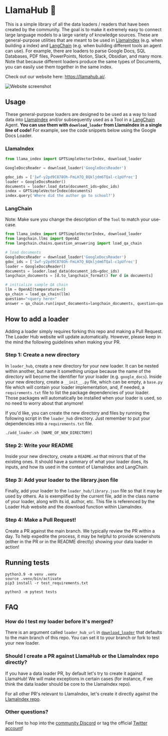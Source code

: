 # LlamaHub 🦙

This is a simple library of all the data loaders / readers that have been created by the community. The goal is to make it extremely easy to connect large language models to a large variety of knowledge sources. These are general-purpose utilities that are meant to be used in [LlamaIndex](https://github.com/jerryjliu/gpt_index/tree/main/gpt_index) (e.g. when building a index) and [LangChain](https://github.com/hwchase17/langchain) (e.g. when building different tools an agent can use). For example, there are loaders to parse Google Docs, SQL Databases, PDF files, PowerPoints, Notion, Slack, Obsidian, and many more. Note that because different loaders produce the same types of Documents, you can easily use them together in the same index.

Check out our website here: https://llamahub.ai/.

![Website screenshot](https://scrabble-dictionary.s3.us-west-2.amazonaws.com/Screen+Shot+2023-02-11+at+12.45.44+PM.png)

## Usage

These general-purpose loaders are designed to be used as a way to load data into [LlamaIndex](https://github.com/jerryjliu/gpt_index/tree/main/gpt_index) and/or subsequently used as a Tool in a [LangChain](https://github.com/hwchase17/langchain) Agent. **You can use them with `download_loader` from LlamaIndex in a single line of code!** For example, see the code snippets below using the Google Docs Loader.

### LlamaIndex

```python
from llama_index import GPTSimpleVectorIndex, download_loader

GoogleDocsReader = download_loader('GoogleDocsReader')

gdoc_ids = ['1wf-y2pd9C878Oh-FmLH7Q_BQkljdm6TQal-c1pUfrec']
loader = GoogleDocsReader()
documents = loader.load_data(document_ids=gdoc_ids)
index = GPTSimpleVectorIndex(documents)
index.query('Where did the author go to school?')
```

### LangChain

Note: Make sure you change the description of the `Tool` to match your use-case.

```python
from llama_index import GPTSimpleVectorIndex, download_loader
from langchain.llms import OpenAI
from langchain.chains.question_answering import load_qa_chain

# load documents
GoogleDocsReader = download_loader('GoogleDocsReader')
gdoc_ids = ['1wf-y2pd9C878Oh-FmLH7Q_BQkljdm6TQal-c1pUfrec']
loader = GoogleDocsReader()
documents = loader.load_data(document_ids=gdoc_ids)
langchain_documents = [d.to_langchain_format() for d in documents]

# initialize sample QA chain
llm = OpenAI(temperature=0)
qa_chain = load_qa_chain(llm)
question="<query here>"
answer = qa_chain.run(input_documents=langchain_documents, question=question)

```

## How to add a loader

Adding a loader simply requires forking this repo and making a Pull Request. The Loader Hub website will update automatically. However, please keep in the mind the following guidelines when making your PR.

### Step 1: Create a new directory

In `loader_hub`, create a new directory for your new loader. It can be nested within another, but name it something unique because the name of the directory will become the identifier for your loader (e.g. `google_docs`). Inside your new directory, create a `__init__.py` file, which can be empty, a `base.py` file which will contain your loader implementation, and, if needed, a `requirements.txt` file to list the package dependencies of your loader. Those packages will automatically be installed when your loader is used, so no need to worry about that anymore!

If you'd like, you can create the new directory and files by running the following script in the `loader_hub` directory. Just remember to put your dependencies into a `requirements.txt` file.

```
./add_loader.sh [NAME_OF_NEW_DIRECTORY]
```

### Step 2: Write your README

Inside your new directory, create a `README.md` that mirrors that of the existing ones. It should have a summary of what your loader does, its inputs, and how its used in the context of LlamaIndex and LangChain.

### Step 3: Add your loader to the library.json file

Finally, add your loader to the `loader_hub/library.json` file so that it may be used by others. As is exemplified by the current file, add in the class name of your loader, along with its id, author, etc. This file is referenced by the Loader Hub website and the download function within LlamaIndex.

### Step 4: Make a Pull Request!

Create a PR against the main branch. We typically review the PR within a day. To help expedite the process, it may be helpful to provide screenshots (either in the PR or in
the README directly) showing your data loader in action!

## Running tests

```shell
python3.9 -m venv .venv
source .venv/bin/activate 
pip3 install -r test_requirements.txt

python3 -m pytest tests 
```

## FAQ

### How do I test my loader before it's merged?

There is an argument called `loader_hub_url` in [`download_loader`](https://github.com/jerryjliu/llama_index/blob/main/llama_index/readers/download.py) that defaults to the main branch of this repo. You can set it to your branch or fork to test your new loader.

### Should I create a PR against LlamaHub or the LlamaIndex repo directly?

If you have a data loader PR, by default let's try to create it against LlamaHub! We will make exceptions in certain cases
(for instance, if we think the data loader should be core to the LlamaIndex repo).

For all other PR's relevant to LlamaIndex, let's create it directly against the [LlamaIndex repo](https://github.com/jerryjliu/llama_index).

### Other questions?

Feel free to hop into the [community Discord](https://discord.gg/dGcwcsnxhU) or tag the official [Twitter account](https://twitter.com/gpt_index)!
